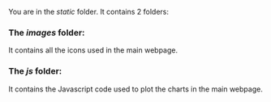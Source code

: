 You are in the *static* folder. It contains 2 folders:

### The *images* folder:
It contains all the icons used in the main webpage.

### The *js* folder:
It contains the Javascript code used to plot the charts in the main webpage. 

